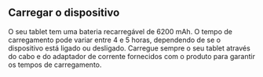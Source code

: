 ## Carregar o dispositivo

O seu tablet tem uma bateria recarregável de 6200 mAh. O tempo de carregamento pode variar entre 4 e 5 horas, dependendo de se o dispositivo está ligado ou desligado. Carregue sempre o seu tablet através do cabo e do adaptador de corrente fornecidos com o produto para garantir os tempos de carregamento.



